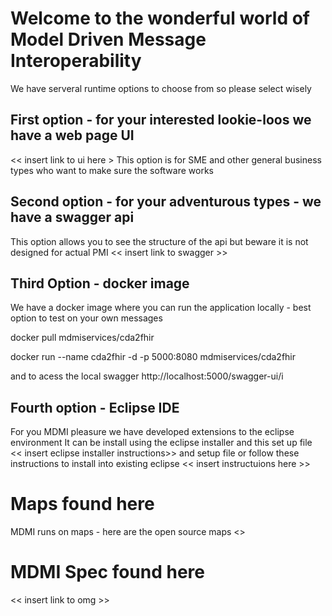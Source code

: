 # Welcome to the wonderful world of Model Driven Message Interoperability 

We have serveral runtime options to choose from so please select wisely

## First option - for your interested lookie-loos we have a web page UI
<< insert link to ui here >
This option is for SME and other general business types who want to make sure the software works

## Second option - for your adventurous types - we have a swagger api
This option allows you to see the structure of the api but beware it is not designed for actual PMI
<< insert link to swagger >>

## Third Option - docker image
We have a docker image where you can run the application locally - best option to test on your own messages 

docker pull mdmiservices/cda2fhir

docker run --name cda2fhir -d -p 5000:8080 mdmiservices/cda2fhir

and to acess the local swagger 
http://localhost:5000/swagger-ui/i

## Fourth option - Eclipse IDE
For you MDMI pleasure we have developed extensions to the eclipse environment
It can be install using the eclipse installer and this set up file
<< insert eclipse installer instructions>> and setup file
or follow these instructions to install into existing eclipse
<< insert instructuions here >>

# Maps found here
MDMI runs on maps - here are the open source maps
<<insert link to maps here >>
  
# MDMI Spec found here
<< insert link to omg >>

